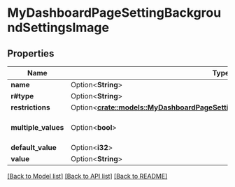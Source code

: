 # MyDashboardPageSettingBackgroundSettingsImage

## Properties

Name | Type | Description | Notes
------------ | ------------- | ------------- | -------------
**name** | Option<**String**> |  | [optional]
**r#type** | Option<**String**> |  | [optional]
**restrictions** | Option<[**crate::models::MyDashboardPageSettingBackgroundSettingsColorRestrictions**](MyDashboardPageSettingBackgroundSettingsColor_restrictions.md)> |  | [optional]
**multiple_values** | Option<**bool**> |  | [optional][default to false]
**default_value** | Option<**i32**> |  | [optional]
**value** | Option<**String**> |  | [optional]

[[Back to Model list]](../README.md#documentation-for-models) [[Back to API list]](../README.md#documentation-for-api-endpoints) [[Back to README]](../README.md)


